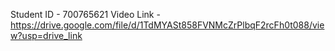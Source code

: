 Student ID - 700765621
Video Link  -  https://drive.google.com/file/d/1TdMYASt858FVNMcZrPlbqF2rcFh0t088/view?usp=drive_link

